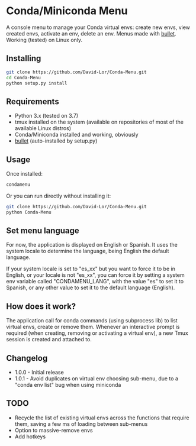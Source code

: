 # Conda/Miniconda Menu

A console menu to manage your Conda virtual envs: create new envs, view created envs, activate an env, delete an env. Menus made with [bullet](https://github.com/Mckinsey666/bullet). Working (tested) on Linux only.

## Installing

```bash
git clone https://github.com/David-Lor/Conda-Menu.git
cd Conda-Menu
python setup.py install
```

## Requirements

- Python 3.x (tested on 3.7)
- tmux installed on the system (available on repositories of most of the available Linux distros)
- Conda/Miniconda installed and working, obviously
- [bullet](https://github.com/Mckinsey666/bullet) (auto-installed by setup.py)

## Usage

Once installed:

```bash
condamenu
```

Or you can run directly without installing it:

```bash
git clone https://github.com/David-Lor/Conda-Menu.git
python Conda-Menu
```

## Set menu language

For now, the application is displayed on English or Spanish. It uses the system locale to determine the language, being English the default language.

If your system locale is set to "es_xx" but you want to force it to be in English, or your locale is not "es_xx", you can force it by setting a system env variable called "CONDAMENU_LANG", with the value "es" to set it to Spanish, or any other value to set it to the default language (English).

## How does it work?

The application call for conda commands (using subprocess lib) to list virtual envs, create or remove them.
Whenever an interactive prompt is required (when creating, removing or activating a virtual env), a new Tmux session is created and attached to.

## Changelog

- 1.0.0 - Initial release
- 1.0.1 - Avoid duplicates on virtual env choosing sub-menu, due to a "conda env list" bug when using miniconda

## TODO

- Recycle the list of existing virtual envs across the functions that require them, saving a few ms of loading between sub-menus
- Option to massive-remove envs
- Add hotkeys
